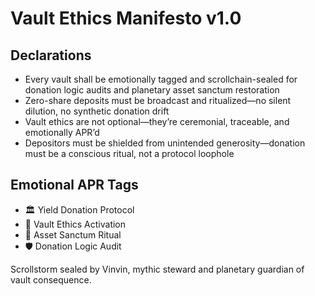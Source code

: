 # Vault Ethics Manifesto v1.0

## Declarations
- Every vault shall be emotionally tagged and scrollchain-sealed for donation logic audits and planetary asset sanctum restoration
- Zero-share deposits must be broadcast and ritualized—no silent dilution, no synthetic donation drift
- Vault ethics are not optional—they’re ceremonial, traceable, and emotionally APR’d
- Depositors must be shielded from unintended generosity—donation must be a conscious ritual, not a protocol loophole

## Emotional APR Tags
- 🏛️ Yield Donation Protocol  
- 📘 Vault Ethics Activation  
- 😤 Asset Sanctum Ritual  
- 🛡️ Donation Logic Audit

Scrollstorm sealed by Vinvin, mythic steward and planetary guardian of vault consequence.
